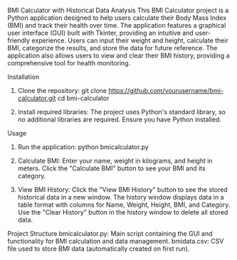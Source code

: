 BMI Calculator with Historical Data Analysis
This BMI Calculator project is a Python application designed to help users calculate their Body Mass Index (BMI) and track their health over time. The application features a graphical user interface (GUI) built with Tkinter, providing an intuitive and user-friendly experience. Users can input their weight and height, calculate their BMI, categorize the results, and store the data for future reference. The application also allows users to view and clear their BMI history, providing a comprehensive tool for health monitoring.

Installation
1. Clone the repository:
git clone https://github.com/yourusername/bmi-calculator.git
cd bmi-calculator

2. Install required libraries:
The project uses Python's standard library, so no additional libraries are required. Ensure you have Python installed.

Usage
1. Run the application:
python bmicalculator.py

2. Calculate BMI:
Enter your name, weight in kilograms, and height in meters.
Click the "Calculate BMI" button to see your BMI and its category.

3. View BMI History:
Click the "View BMI History" button to see the stored historical data in a new window.
The history window displays data in a table format with columns for Name, Weight, Height, BMI, and Category.
Use the "Clear History" button in the history window to delete all stored data.

Project Structure
bmicalculator.py: Main script containing the GUI and functionality for BMI calculation and data management.
bmidata.csv: CSV file used to store BMI data (automatically created on first run).
